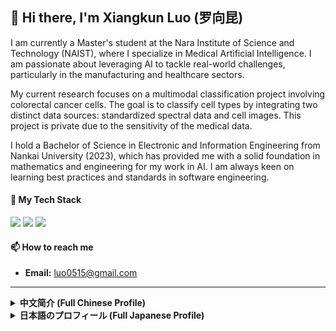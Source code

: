 ## 👋 Hi there, I'm Xiangkun Luo (罗向昆)

I am currently a Master's student at the Nara Institute of Science and Technology (NAIST), where I specialize in Medical Artificial Intelligence. I am passionate about leveraging AI to tackle real-world challenges, particularly in the manufacturing and healthcare sectors.

My current research focuses on a multimodal classification project involving colorectal cancer cells. The goal is to classify cell types by integrating two distinct data sources: standardized spectral data and cell images. This project is private due to the sensitivity of the medical data.

I hold a Bachelor of Science in Electronic and Information Engineering from Nankai University (2023), which has provided me with a solid foundation in mathematics and engineering for my work in AI. I am always keen on learning best practices and standards in software engineering.

#### 🚀 My Tech Stack
<p>
  <img src="https://img.shields.io/badge/Python-3776AB?style=for-the-badge&logo=python&logoColor=white" />
  <img src="https://img.shields.io/badge/PyTorch-EE4C2C?style=for-the-badge&logo=pytorch&logoColor=white" />
  <img src="https://img.shields.io/badge/scikit--learn-F7931E?style=for-the-badge&logo=scikit-learn&logoColor=white" />
</p>

#### 📫 How to reach me
* **Email:** luo0515@gmail.com

---

<details>
<summary><strong>中文简介 (Full Chinese Profile)</strong></summary>

<br>

## 👋 你好，我的名字是罗向昆

我目前是奈良先端科学技术大学院大学 (NAIST) 的人工智能方向硕士研究生。我对利用AI技术赋能制造业与医疗领域，解决实际应用中的挑战充满热情。

我目前的研究是一个关于肠癌细胞的多模态分类项目。该项目的目标是通过融合标准化处理后的光谱数据与细胞图像这两种不同形式的数据源来实现对细胞类型的精准分类。由于医疗数据的敏感性保密，该项目库为私有。

我本科毕业于南开大学电子信息工程专业，并于2023年获得理学学士学位，这为我在人工智能领域的研究奠定了坚实的数理和工程基础。我始终热衷于学习软件工程的最佳实践与行业标准。

#### 🚀 我的技能栈
<p>
  <img src="https://img.shields.io/badge/Python-3776AB?style=for-the-badge&logo=python&logoColor=white" />
  <img src="https://img.shields.io/badge/PyTorch-EE4C2C?style=for-the-badge&logo=pytorch&logoColor=white" />
  <img src="https://img.shields.io/badge/scikit--learn-F7931E?style=for-the-badge&logo=scikit-learn&logoColor=white" />
</p>

#### 📫 如何联系我
* **邮箱:** luo0515@gmail.com 

</details>

<details>
<summary><strong>日本語のプロフィール (Full Japanese Profile)</strong></summary>

<br>

## 👋 羅向昆（ルオ　シャンクン）と申します

現在、奈良先端科学技術大学院大学（NAIST）の修士課程に在籍し、人工知能（AI）を専攻しています。AI技術を活用して、製造業や医療分野における現実的な課題を解決することに情熱を注いでいます。

現在の研究では、大腸がん細胞に関するマルチモーダル分類プロジェクトに焦点を当てています。このプロジェクトの目的は、標準化処理されたスペクトルデータと細胞画像という2つの異なるデータソースを統合することにより、細胞タイプの精密な分類を実現することです。医療データの機密性から、このプロジェクトのリポジトリは非公開となっています。

2023年に南開大学の電子情報工学科を卒業し、理学士号を取得しました。この学歴が、現在のAI研究における数理的および工学的な基礎となっています。また、ソフトウェア工学におけるベストプラクティスと業界標準を学ぶことに常に関心を持っています。

#### 🚀 私の技術スタック
<p>
  <img src="https://img.shields.io/badge/Python-3776AB?style=for-the-badge&logo=python&logoColor=white" />
  <img src="https://img.shields.io/badge/PyTorch-EE4C2C?style=for-the-badge&logo=pytorch&logoColor=white" />
  <img src="https://img.shields.io/badge/scikit--learn-F7931E?style=for-the-badge&logo=scikit-learn&logoColor=white" />
</p>

#### 📫 連絡先
* **メール:** `luo0515@gmail.com`

</details>
